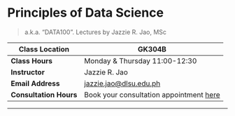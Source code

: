 # Principles of Data Science
> a.k.a. “DATA100”. Lectures by Jazzie R. Jao, MSc

|**Class Location**|GK304B|
|---|---|
|**Class Hours**|Monday & Thursday 11:00-12:30|
|**Instructor**|Jazzie R. Jao|
|**Email Address**|[jazzie.jao@dlsu.edu.ph](mailto:johnsmith@university.edu)|
|**Consultation Hours**|Book your consultation appointment [here](https://calendar.app.google/BSfuLQgPpSadJ2or9)|

---

